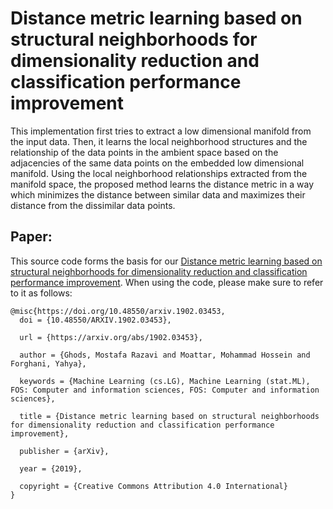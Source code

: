# Distance metric learning based on structural neighborhoods for dimensionality reduction and classification performance improvement

This implementation first tries to extract a low dimensional manifold from the input data. Then, it learns the local neighborhood structures and the relationship of the data points in the ambient space based on the adjacencies of the same data points on the embedded low dimensional manifold. Using the local neighborhood relationships extracted from the manifold space, the proposed method learns the distance metric in a way which minimizes the distance between similar data and maximizes their distance from the dissimilar data points.

## Paper:

This source code forms the basis for our [Distance metric learning based on structural neighborhoods for dimensionality reduction and classification performance improvement](https://arxiv.org/abs/1902.03453). When using the code, please make sure to refer to it as follows:

```
@misc{https://doi.org/10.48550/arxiv.1902.03453,
  doi = {10.48550/ARXIV.1902.03453},
  
  url = {https://arxiv.org/abs/1902.03453},
  
  author = {Ghods, Mostafa Razavi and Moattar, Mohammad Hossein and Forghani, Yahya},
  
  keywords = {Machine Learning (cs.LG), Machine Learning (stat.ML), FOS: Computer and information sciences, FOS: Computer and information sciences},
  
  title = {Distance metric learning based on structural neighborhoods for dimensionality reduction and classification performance improvement},
  
  publisher = {arXiv},
  
  year = {2019},
  
  copyright = {Creative Commons Attribution 4.0 International}
}
```

